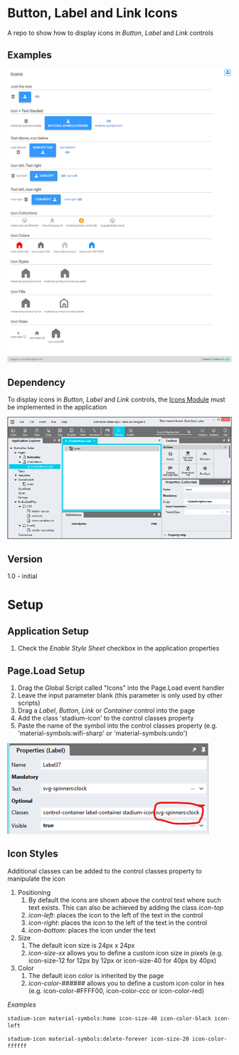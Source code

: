 # Button, Label and Link Icons

A repo to show how to display icons in *Button*, *Label* and *Link* controls

## Examples
![](images/icons.png)

## Dependency
To display icons in *Button*, *Label* and *Link* controls, the [Icons Module](https://github.com/stadium-software/icons) must be implemented in the application

![](images/StadiumDesigner.png)

## Version 
1.0 - initial

# Setup

## Application Setup
1. Check the *Enable Style Sheet* checkbox in the application properties

## Page.Load Setup

1. Drag the Global Script called "Icons" into the Page.Load event handler
2. Leave the input parameter blank (this parameter is only used by other scripts)
3. Drag a *Label*, *Button*, *Link* or *Container* control into the page
4. Add the class 'stadium-icon' to the control classes property
5. Paste the name of the symbol into the control classes property (e.g. 'material-symbols:wifi-sharp' or 'material-symbols:undo')

![](images/icon-symbol.png)

## Icon Styles

Additional classes can be added to the control classes property to manipulate the icon

1. Positioning
   1. By default the icons are shown above the control text where such text exists. This can also be achieved by adding the class *icon-top*
   2. *icon-left*: places the icon to the left of the text in the control
   3. *icon-right*: places the icon to the left of the text in the control
   4. *icon-bottom*: places the icon under the text
2. Size
   1. The default icon size is 24px x 24px
   2. *icon-size-xx* allows you to define a custom icon size in pixels (e.g. icon-size-12 for 12px by 12px or icon-size-40 for 40px by 40px)
3. Color
   1. The default icon color is inherited by the page
   2. *icon-color-######* allows you to define a custom icon color in hex (e.g. icon-color-#FFFF00, icon-color-ccc or icon-color-red)

*Examples*
```
stadium-icon material-symbols:home icon-size-40 icon-color-black icon-left
```
```
stadium-icon material-symbols:delete-forever icon-size-20 icon-color-ffffff
```